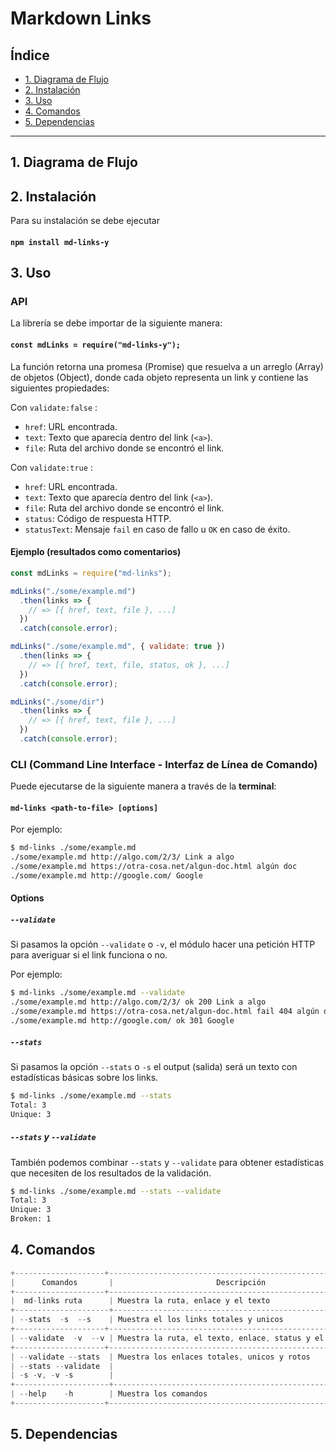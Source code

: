 # Markdown Links

## Índice

* [1. Diagrama de Flujo](#1-diagrama-de-flujo)
* [2. Instalación](#2-resumen-del-proyecto)
* [3. Uso](#3-objetivos-de-aprendizaje)
* [4. Comandos](#4-comandos)
* [5. Dependencias](#5-dependencias)

***

## 1. Diagrama de Flujo



## 2. Instalación

Para su instalación se debe ejecutar
#### `npm install md-links-y`

## 3. Uso

### API

La librería se debe importar de la siguiente manera:

#### `const mdLinks = require("md-links-y");`

La función retorna una promesa (Promise) que resuelva a un arreglo (Array) de objetos (Object), donde cada objeto representa un link y contiene las siguientes propiedades:

Con `validate:false` :

* `href`: URL encontrada.
* `text`: Texto que aparecía dentro del link (`<a>`).
* `file`: Ruta del archivo donde se encontró el link.

Con `validate:true` :

* `href`: URL encontrada.
* `text`: Texto que aparecía dentro del link (`<a>`).
* `file`: Ruta del archivo donde se encontró el link.
* `status`: Código de respuesta HTTP.
* `statusText`: Mensaje `fail` en caso de fallo u `OK` en caso de éxito.

#### Ejemplo (resultados como comentarios)

```js
const mdLinks = require("md-links");

mdLinks("./some/example.md")
  .then(links => {
    // => [{ href, text, file }, ...]
  })
  .catch(console.error);

mdLinks("./some/example.md", { validate: true })
  .then(links => {
    // => [{ href, text, file, status, ok }, ...]
  })
  .catch(console.error);

mdLinks("./some/dir")
  .then(links => {
    // => [{ href, text, file }, ...]
  })
  .catch(console.error);
```

### CLI (Command Line Interface - Interfaz de Línea de Comando)

Puede ejecutarse de la siguiente
manera a través de la **terminal**:

#### `md-links <path-to-file> [options]`

Por ejemplo:

```sh
$ md-links ./some/example.md
./some/example.md http://algo.com/2/3/ Link a algo
./some/example.md https://otra-cosa.net/algun-doc.html algún doc
./some/example.md http://google.com/ Google
```

#### Options

##### `--validate`

Si pasamos la opción `--validate` o `-v`, el módulo hacer una petición HTTP para
averiguar si el link funciona o no.

Por ejemplo:

```sh
$ md-links ./some/example.md --validate
./some/example.md http://algo.com/2/3/ ok 200 Link a algo
./some/example.md https://otra-cosa.net/algun-doc.html fail 404 algún doc
./some/example.md http://google.com/ ok 301 Google
```

##### `--stats`

Si pasamos la opción `--stats` o `-s` el output (salida) será un texto con estadísticas
básicas sobre los links.

```sh
$ md-links ./some/example.md --stats
Total: 3
Unique: 3
```

##### `--stats` y `--validate`

También podemos combinar `--stats` y `--validate` para obtener estadísticas que
necesiten de los resultados de la validación.

```sh
$ md-links ./some/example.md --stats --validate
Total: 3
Unique: 3
Broken: 1
```

## 4. Comandos

```js
+--------------------+---------------------------------------------------------+
|      Comandos       |                       Descripción                      |
+--------------------+---------------------------------------------------------+
|  md-links ruta      | Muestra la ruta, enlace y el texto                     |
+---------------------+--------------------------------------------------------+
| --stats  -s  --s    | Muestra el los links totales y unicos                  |
+--------------------+---------------------------------------------------------+
| --validate  -v  --v | Muestra la ruta, el texto, enlace, status y el mensaje |
+--------------------+--------------------------------------------------------+
| --validate --stats  | Muestra los enlaces totales, unicos y rotos            |
| --stats --validate  |                                                        |
| -s -v, -v -s        |                                                        |
+---------------------+--------------------------------------------------------+
| --help    -h        | Muestra los comandos                                   |
+--------------------+---------------------------------------------------------+
```

## 5. Dependencias


